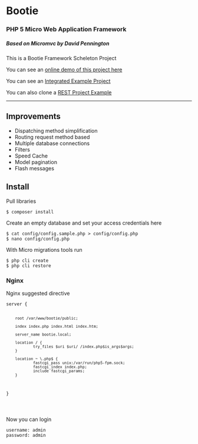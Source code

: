 <h1><i class='ion-ios-gear'></i> Bootie</h1>

<h3>PHP 5 Micro Web Application Framework</h3>
<h5>Based on Micromvc by David Pennington</h5>
<p>This is a Bootie Framework Scheleton Project</p>
<p>You can see an <a href="http://bootie.devmeta.net">online demo of this project here</a></p>
<p>You can see an <a href="https://github.com/martinfree/BootieProject">Integrated Example Project</a></p>
<p>You can also clone a <a href="https://github.com/martinfree/BootieREST">REST Project Example</a></p>
<hr>
<h2>Improvements</h2>
<ul>
<li>Dispatching method simplification</li>
<li>Routing request method based</li>
<li>Multiple database connections</li>
<li>Filters</li>
<li>Speed Cache</li>
<li>Model pagination</li>
<li>Flash messages</li>
</ul>

<h2>Install</h2>

<p> Pull libraries</p>
<pre><code data-language="shell">$ composer install
</code></pre>

<p> Create an empty database and set your access credentials here</p>
<pre><code data-language="shell">$ cat config/config.sample.php > config/config.php
$ nano config/config.php
</code></pre>

<p>With Micro migrations tools run</p>
<pre><code data-language="shell">$ php cli create
$ php cli restore
</code></pre>

<h3>Nginx</h3>
<p>Nginx suggested directive</p>
<pre data-language="shell"><code>server {

        root /var/www/bootie/public;

        index index.php index.html index.htm;

        server_name bootie.local;

        location / {
                try_files $uri $uri/ /index.php$is_args$args;
        }

        location ~ \.php$ {
                fastcgi_pass unix:/var/run/php5-fpm.sock;
                fastcgi_index index.php;
                include fastcgi_params;
        }
}

</code></pre>

<p>Now you can login</p>
<pre><code data-language="shell">username: admin
password: admin
</code></pre>
